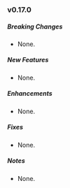 ### v0.17.0

##### Breaking Changes
* None.

##### New Features
* None.

##### Enhancements
* None.

##### Fixes
* None.

##### Notes
* None.